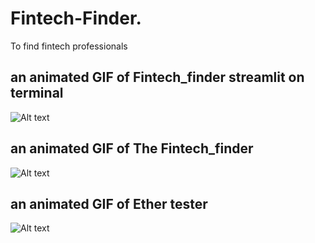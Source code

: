 # Fintech-Finder.
To find fintech professionals 
## an animated GIF of Fintech_finder streamlit on terminal
![Alt text](terminal.gif)

## an animated GIF of The Fintech_finder 

![Alt text](finder.gif)

## an animated GIF of Ether tester

![Alt text](tester.gif)
